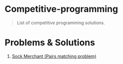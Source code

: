 # Competitive-programming
> List of competitive programming solutions.

# Problems & Solutions

1. [Sock Merchant (Pairs matching problem)](https://github.com/sanatem/competitive-programming/tree/master/sock_merchant)


